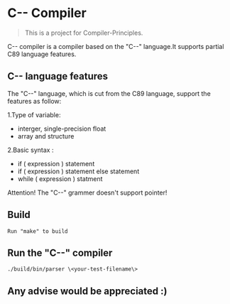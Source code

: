 C-- Compiler
=========

> This is a project for Compiler-Principles.

C-- compiler is a compiler based on the "C--" language.It supports partial C89 language features.

## C-- language features
The "C--" language, which is cut from the C89 language, support the features as follow:

1.Type of variable: 
- interger, single-precision float
- array and structure

2.Basic syntax :
- if ( expression ) statement
- if ( expression ) statement else statement
- while ( expression ) statment

Attention! The "C--" grammer doesn't support pointer!

## Build 
    Run "make" to build 

## Run the "C--" compiler
    ./build/bin/parser \<your-test-filename\>

## Any advise would be appreciated :)

